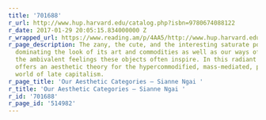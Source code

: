 ```yaml
---
title: '701688'
r_url: http://www.hup.harvard.edu/catalog.php?isbn=9780674088122
r_date: 2017-01-29 20:05:15.834000000 Z
r_wrapped_url: https://www.reading.am/p/4AA5/http://www.hup.harvard.edu/catalog.php?isbn=9780674088122
r_page_description: The zany, the cute, and the interesting saturate postmodern culture,
  dominating the look of its art and commodities as well as our ways of speaking about
  the ambivalent feelings these objects often inspire. In this radiant study, Ngai
  offers an aesthetic theory for the hypercommodified, mass-mediated, performance-driven
  world of late capitalism.
r_page_title: 'Our Aesthetic Categories — Sianne Ngai '
r_title: 'Our Aesthetic Categories — Sianne Ngai '
r_id: '701688'
r_page_id: '514982'
---
```


